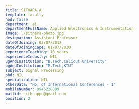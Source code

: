 ```yaml
---
title: SITHARA A
template: faculty
hod: false
department: ei
departmentFullName: Applied Electronics & Instrumentation
image: ./sithara-photo.jpg
designation: Assistant Professor
dateOfJoining: 03/07/2012
dateOfJoiningCape: 01/07/2010
experienceTeaching: 10 years
experienceIndustry: NIL
ugAndInstitution: "B.Tech,Calicut University"
pgAndInstitution: "M.Tech,KTU"
subject: Signal Processing
phd: NIL
specialization: NIL
otherData: "No. of International Conferences - 1"
mobileNumber: 9946228889
mailid: sithuappu@gmail.com
position: 2
---
```

